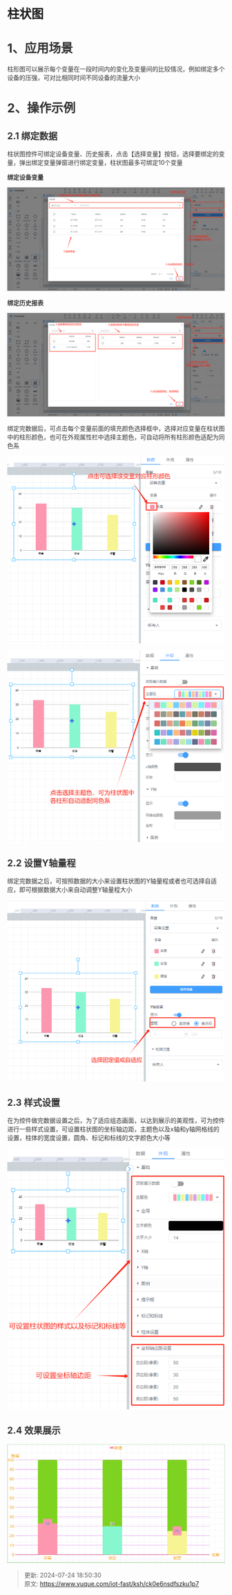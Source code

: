 # 柱状图

# <font style="color:rgb(51, 51, 51);">1、应用场景</font>
<font style="color:rgb(51, 51, 51);">柱形图可以展示每个变量在一段时间内的变化及变量间的比较情况，例如绑定多个设备的压强，可对比相同时间不同设备的流量大小</font>

# <font style="color:rgb(51, 51, 51);">2、操作示例</font>
## <font style="color:rgb(51, 51, 51);">2.1 绑定数据</font>
<font style="color:rgb(51, 51, 51);">柱状图控件可绑定设备变量、历史报表，点击【选择变量】按钮，选择要绑定的变量，弹出绑定变量弹窗进行绑定变量，柱状图最多可绑定10个变量</font>

**<font style="color:rgb(51, 51, 51);">绑定设备变量</font>**

![1721815351455-2a4a2ec9-be07-4c8a-9b7f-9bd5e36aa702.png](./img/4SDd086qc1HSsUcf/1721815351455-2a4a2ec9-be07-4c8a-9b7f-9bd5e36aa702-993005.png)

**<font style="color:rgb(51, 51, 51);">绑定历史报表</font>**

![1721815525856-35cdce46-da2e-4cd4-8a39-78c85948aff6.png](./img/4SDd086qc1HSsUcf/1721815525856-35cdce46-da2e-4cd4-8a39-78c85948aff6-006984.png)

<font style="color:rgb(51, 51, 51);">绑定完数据后，可点击每个变量前面的填充颜色选择框中，选择对应变量在柱状图中的柱形颜色，也可在外观属性栏中选择主题色，可自动将所有柱形颜色适配为同色系</font>

![1721815687384-c72816ac-d50e-404f-8a58-8c02b0d462bd.png](./img/4SDd086qc1HSsUcf/1721815687384-c72816ac-d50e-404f-8a58-8c02b0d462bd-824732.png)

![1721815780781-3ff49aae-ff23-4c7d-a36a-7b866ae9c42a.png](./img/4SDd086qc1HSsUcf/1721815780781-3ff49aae-ff23-4c7d-a36a-7b866ae9c42a-221311.png)

## <font style="color:rgb(51, 51, 51);">2.2 设置Y轴量程</font>
<font style="color:rgb(51, 51, 51);">绑定完数据之后，可按照数据的大小来设置柱状图的Y轴量程或者也可选择自适应，即可根据数据大小来自动调整Y轴量程大小</font>

![1721815847274-034509b6-7c26-43aa-9db9-d6b426f886c4.png](./img/4SDd086qc1HSsUcf/1721815847274-034509b6-7c26-43aa-9db9-d6b426f886c4-168170.png)

## <font style="color:rgb(51, 51, 51);">2.3 样式设置</font>
<font style="color:rgb(51, 51, 51);">在为控件做完数据设置之后，为了适应组态画面，以达到展示的美观性，可为控件进行一些样式设置，可设置柱状图的坐标轴边距，主题色以及x轴和y轴网格线的设置，柱体的宽度设置，圆角、标记和标线的文字颜色大小等</font>

![1721816980991-6ff7cd66-d53c-4c77-a851-debb1dc3575c.png](./img/4SDd086qc1HSsUcf/1721816980991-6ff7cd66-d53c-4c77-a851-debb1dc3575c-727298.png)

## <font style="color:rgb(51, 51, 51);">2.4 效果展示</font>
![1721818171002-30c005e4-adb1-4458-9bcf-02c74dd62ec1.png](./img/4SDd086qc1HSsUcf/1721818171002-30c005e4-adb1-4458-9bcf-02c74dd62ec1-611217.png)



> 更新: 2024-07-24 18:50:30  
> 原文: <https://www.yuque.com/iot-fast/ksh/ck0e6nsdfszku1p7>